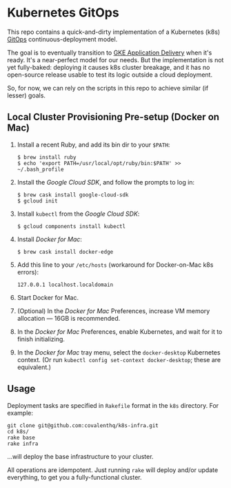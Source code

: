 # Kubernetes GitOps

This repo contains a quick-and-dirty implementation of a Kubernetes (k8s)
[GitOps](https://www.weave.works/technologies/gitops/) continuous-deployment
model.

The goal is to eventually transition to [GKE Application Delivery](https://cloud.google.com/kubernetes-engine/docs/concepts/add-on/application-delivery)
when it's ready. It's a near-perfect model for our needs. But the implementation
is not yet fully-baked: deploying it causes k8s cluster breakage, and it has no
open-source release usable to test its logic outside a cloud deployment.

So, for now, we can rely on the scripts in this repo to achieve similar (if
lesser) goals.

## Local Cluster Provisioning Pre-setup (Docker on Mac)

1. Install a recent Ruby, and add its bin dir to your `$PATH`:

   ```shell
   $ brew install ruby
   $ echo 'export PATH=/usr/local/opt/ruby/bin:$PATH' >> ~/.bash_profile
   ```

2. Install the *Google Cloud SDK*, and follow the prompts to log in:

   ```shell
   $ brew cask install google-cloud-sdk
   $ gcloud init
   ```

3. Install `kubectl` from the *Google Cloud SDK*:

   ```shell
   $ gcloud components install kubectl
   ```

4. Install *Docker for Mac*:

   ```shell
   $ brew cask install docker-edge
   ```

5. Add this line to your `/etc/hosts` (workaround for Docker-on-Mac k8s errors):

   ```
   127.0.0.1 localhost.localdomain
   ```

6. Start Docker for Mac.

7. (Optional) In the *Docker for Mac* Preferences, increase VM memory allocation
   — 16GB is recommended.

8. In the *Docker for Mac* Preferences, enable Kubernetes, and wait for it to
   finish initializing.

9. In the *Docker for Mac* tray menu, select the `docker-desktop` Kubernetes
   context. (Or run `kubectl config set-context docker-desktop`; these are
   equivalent.)



## Usage

Deployment tasks are specified in `Rakefile` format in the `k8s` directory.
For example:

```shell
git clone git@github.com:covalenthq/k8s-infra.git
cd k8s/
rake base
rake infra
```

...will deploy the base infrastructure to your cluster.

All operations are idempotent. Just running `rake` will deploy and/or update
everything, to get you a fully-functional cluster.
